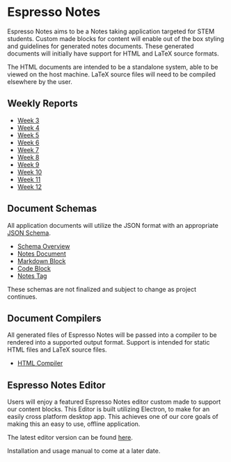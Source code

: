 # Espresso Notes

Espresso Notes aims to be a Notes taking application targeted for STEM students.
Custom made blocks for content will enable out of the box styling and guidelines for generated notes documents.
These generated documents will initially have support for HTML and LaTeX source formats.

The HTML documents are intended to be a standalone system, able to be viewed on the host machine.
LaTeX source files will need to be compiled elsewhere by the user.


## Weekly Reports

- [Week 3](reports/week01.md)
- [Week 4](reports/week02.md)
- [Week 5](reports/week05.md)
- [Week 6](reports/week06.md)
- [Week 7](reports/week07.md)
- [Week 8](reports/week08.md)
- [Week 9](reports/week09.md)
- [Week 10](reports/week10.md)
- [Week 11](reports/week11.md)
- [Week 12](reports/week12.md)


## Document Schemas

All application documents will utilize the JSON format with an appropriate [JSON Schema](https://json-schema.org/).

- [Schema Overview](docs/schemas.md)
- [Notes Document](docs/notesdoc.md)
- [Markdown Block](docs/markdownblock.md)
- [Code Block](docs/codeblock.md)
- [Notes Tag](docs/notestag.md)

These schemas are not finalized and subject to change as project continues.


## Document Compilers

All generated files of Espresso Notes will be passed into a compiler to be rendered into a supported output format.
Support is intended for static HTML files and LaTeX source files.

- [HTML Compiler](https://github.com/Espresso-Notes/NotesCompilerHTML)


## Espresso Notes Editor

Users will enjoy a featured Espresso Notes editor custom made to support our content blocks.
This Editor is built utilizing Electron, to make for an easily cross platform desktop app.
This achieves one of our core goals of making this an easy to use, offline application.

The latest editor version can be found [here](https://github.com/Espresso-Notes/espresso-notes).

Installation and usage manual to come at a later date.
